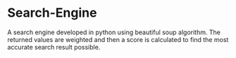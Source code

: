 # Search-Engine
A search engine developed in python using beautiful soup algorithm. The returned values are weighted and then a score is calculated to find the most accurate search result possible.
